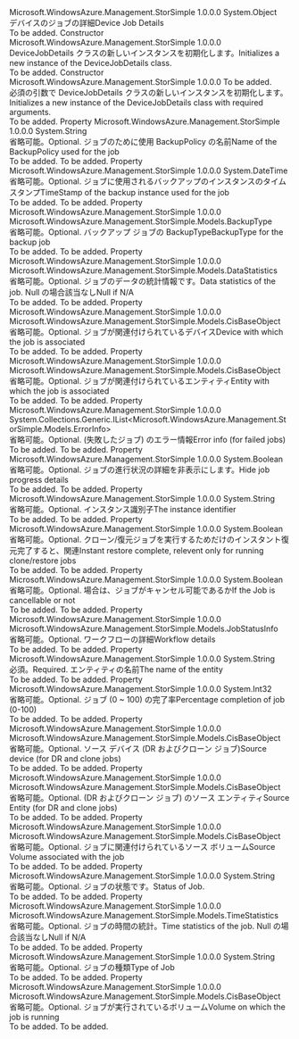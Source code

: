 <Type Name="DeviceJobDetails" FullName="Microsoft.WindowsAzure.Management.StorSimple.Models.DeviceJobDetails">
  <TypeSignature Language="C#" Value="public class DeviceJobDetails" />
  <TypeSignature Language="ILAsm" Value=".class public auto ansi beforefieldinit DeviceJobDetails extends System.Object" />
  <TypeSignature Language="DocId" Value="T:Microsoft.WindowsAzure.Management.StorSimple.Models.DeviceJobDetails" />
  <TypeSignature Language="VB.NET" Value="Public Class DeviceJobDetails" />
  <TypeSignature Language="F#" Value="type DeviceJobDetails = class" />
  <AssemblyInfo>
    <AssemblyName>Microsoft.WindowsAzure.Management.StorSimple</AssemblyName>
    <AssemblyVersion>1.0.0.0</AssemblyVersion>
  </AssemblyInfo>
  <Base>
    <BaseTypeName>System.Object</BaseTypeName>
  </Base>
  <Interfaces />
  <Docs>
    <summary>
            <span data-ttu-id="940a9-101">デバイスのジョブの詳細</span><span class="sxs-lookup"><span data-stu-id="940a9-101">Device Job Details</span></span>
            </summary>
    <remarks>To be added.</remarks>
  </Docs>
  <Members>
    <Member MemberName=".ctor">
      <MemberSignature Language="C#" Value="public DeviceJobDetails ();" />
      <MemberSignature Language="ILAsm" Value=".method public hidebysig specialname rtspecialname instance void .ctor() cil managed" />
      <MemberSignature Language="DocId" Value="M:Microsoft.WindowsAzure.Management.StorSimple.Models.DeviceJobDetails.#ctor" />
      <MemberSignature Language="VB.NET" Value="Public Sub New ()" />
      <MemberType>Constructor</MemberType>
      <AssemblyInfo>
        <AssemblyName>Microsoft.WindowsAzure.Management.StorSimple</AssemblyName>
        <AssemblyVersion>1.0.0.0</AssemblyVersion>
      </AssemblyInfo>
      <Parameters />
      <Docs>
        <summary>
            <span data-ttu-id="940a9-102">DeviceJobDetails クラスの新しいインスタンスを初期化します。</span><span class="sxs-lookup"><span data-stu-id="940a9-102">Initializes a new instance of the DeviceJobDetails class.</span></span>
            </summary>
        <remarks>To be added.</remarks>
      </Docs>
    </Member>
    <Member MemberName=".ctor">
      <MemberSignature Language="C#" Value="public DeviceJobDetails (string name);" />
      <MemberSignature Language="ILAsm" Value=".method public hidebysig specialname rtspecialname instance void .ctor(string name) cil managed" />
      <MemberSignature Language="DocId" Value="M:Microsoft.WindowsAzure.Management.StorSimple.Models.DeviceJobDetails.#ctor(System.String)" />
      <MemberSignature Language="VB.NET" Value="Public Sub New (name As String)" />
      <MemberSignature Language="F#" Value="new Microsoft.WindowsAzure.Management.StorSimple.Models.DeviceJobDetails : string -&gt; Microsoft.WindowsAzure.Management.StorSimple.Models.DeviceJobDetails" Usage="new Microsoft.WindowsAzure.Management.StorSimple.Models.DeviceJobDetails name" />
      <MemberType>Constructor</MemberType>
      <AssemblyInfo>
        <AssemblyName>Microsoft.WindowsAzure.Management.StorSimple</AssemblyName>
        <AssemblyVersion>1.0.0.0</AssemblyVersion>
      </AssemblyInfo>
      <Parameters>
        <Parameter Name="name" Type="System.String" />
      </Parameters>
      <Docs>
        <param name="name">To be added.</param>
        <summary>
            <span data-ttu-id="940a9-103">必須の引数で DeviceJobDetails クラスの新しいインスタンスを初期化します。</span><span class="sxs-lookup"><span data-stu-id="940a9-103">Initializes a new instance of the DeviceJobDetails class with required arguments.</span></span>
            </summary>
        <remarks>To be added.</remarks>
      </Docs>
    </Member>
    <Member MemberName="BackupPolicy">
      <MemberSignature Language="C#" Value="public string BackupPolicy { get; set; }" />
      <MemberSignature Language="ILAsm" Value=".property instance string BackupPolicy" />
      <MemberSignature Language="DocId" Value="P:Microsoft.WindowsAzure.Management.StorSimple.Models.DeviceJobDetails.BackupPolicy" />
      <MemberSignature Language="VB.NET" Value="Public Property BackupPolicy As String" />
      <MemberSignature Language="F#" Value="member this.BackupPolicy : string with get, set" Usage="Microsoft.WindowsAzure.Management.StorSimple.Models.DeviceJobDetails.BackupPolicy" />
      <MemberType>Property</MemberType>
      <AssemblyInfo>
        <AssemblyName>Microsoft.WindowsAzure.Management.StorSimple</AssemblyName>
        <AssemblyVersion>1.0.0.0</AssemblyVersion>
      </AssemblyInfo>
      <ReturnValue>
        <ReturnType>System.String</ReturnType>
      </ReturnValue>
      <Docs>
        <summary>
            <span data-ttu-id="940a9-104">省略可能。</span><span class="sxs-lookup"><span data-stu-id="940a9-104">Optional.</span></span> <span data-ttu-id="940a9-105">ジョブのために使用 BackupPolicy の名前</span><span class="sxs-lookup"><span data-stu-id="940a9-105">Name of the BackupPolicy used for the job</span></span>
            </summary>
        <value>To be added.</value>
        <remarks>To be added.</remarks>
      </Docs>
    </Member>
    <Member MemberName="BackupTimeStamp">
      <MemberSignature Language="C#" Value="public DateTime BackupTimeStamp { get; set; }" />
      <MemberSignature Language="ILAsm" Value=".property instance valuetype System.DateTime BackupTimeStamp" />
      <MemberSignature Language="DocId" Value="P:Microsoft.WindowsAzure.Management.StorSimple.Models.DeviceJobDetails.BackupTimeStamp" />
      <MemberSignature Language="VB.NET" Value="Public Property BackupTimeStamp As DateTime" />
      <MemberSignature Language="F#" Value="member this.BackupTimeStamp : DateTime with get, set" Usage="Microsoft.WindowsAzure.Management.StorSimple.Models.DeviceJobDetails.BackupTimeStamp" />
      <MemberType>Property</MemberType>
      <AssemblyInfo>
        <AssemblyName>Microsoft.WindowsAzure.Management.StorSimple</AssemblyName>
        <AssemblyVersion>1.0.0.0</AssemblyVersion>
      </AssemblyInfo>
      <ReturnValue>
        <ReturnType>System.DateTime</ReturnType>
      </ReturnValue>
      <Docs>
        <summary>
            <span data-ttu-id="940a9-106">省略可能。</span><span class="sxs-lookup"><span data-stu-id="940a9-106">Optional.</span></span> <span data-ttu-id="940a9-107">ジョブに使用されるバックアップのインスタンスのタイムスタンプ</span><span class="sxs-lookup"><span data-stu-id="940a9-107">TimeStamp of the backup instance used for the job</span></span>
            </summary>
        <value>To be added.</value>
        <remarks>To be added.</remarks>
      </Docs>
    </Member>
    <Member MemberName="BackupType">
      <MemberSignature Language="C#" Value="public Microsoft.WindowsAzure.Management.StorSimple.Models.BackupType BackupType { get; set; }" />
      <MemberSignature Language="ILAsm" Value=".property instance valuetype Microsoft.WindowsAzure.Management.StorSimple.Models.BackupType BackupType" />
      <MemberSignature Language="DocId" Value="P:Microsoft.WindowsAzure.Management.StorSimple.Models.DeviceJobDetails.BackupType" />
      <MemberSignature Language="VB.NET" Value="Public Property BackupType As BackupType" />
      <MemberSignature Language="F#" Value="member this.BackupType : Microsoft.WindowsAzure.Management.StorSimple.Models.BackupType with get, set" Usage="Microsoft.WindowsAzure.Management.StorSimple.Models.DeviceJobDetails.BackupType" />
      <MemberType>Property</MemberType>
      <AssemblyInfo>
        <AssemblyName>Microsoft.WindowsAzure.Management.StorSimple</AssemblyName>
        <AssemblyVersion>1.0.0.0</AssemblyVersion>
      </AssemblyInfo>
      <ReturnValue>
        <ReturnType>Microsoft.WindowsAzure.Management.StorSimple.Models.BackupType</ReturnType>
      </ReturnValue>
      <Docs>
        <summary>
            <span data-ttu-id="940a9-108">省略可能。</span><span class="sxs-lookup"><span data-stu-id="940a9-108">Optional.</span></span> <span data-ttu-id="940a9-109">バックアップ ジョブの BackupType</span><span class="sxs-lookup"><span data-stu-id="940a9-109">BackupType for the backup job</span></span>
            </summary>
        <value>To be added.</value>
        <remarks>To be added.</remarks>
      </Docs>
    </Member>
    <Member MemberName="DataStats">
      <MemberSignature Language="C#" Value="public Microsoft.WindowsAzure.Management.StorSimple.Models.DataStatistics DataStats { get; set; }" />
      <MemberSignature Language="ILAsm" Value=".property instance class Microsoft.WindowsAzure.Management.StorSimple.Models.DataStatistics DataStats" />
      <MemberSignature Language="DocId" Value="P:Microsoft.WindowsAzure.Management.StorSimple.Models.DeviceJobDetails.DataStats" />
      <MemberSignature Language="VB.NET" Value="Public Property DataStats As DataStatistics" />
      <MemberSignature Language="F#" Value="member this.DataStats : Microsoft.WindowsAzure.Management.StorSimple.Models.DataStatistics with get, set" Usage="Microsoft.WindowsAzure.Management.StorSimple.Models.DeviceJobDetails.DataStats" />
      <MemberType>Property</MemberType>
      <AssemblyInfo>
        <AssemblyName>Microsoft.WindowsAzure.Management.StorSimple</AssemblyName>
        <AssemblyVersion>1.0.0.0</AssemblyVersion>
      </AssemblyInfo>
      <ReturnValue>
        <ReturnType>Microsoft.WindowsAzure.Management.StorSimple.Models.DataStatistics</ReturnType>
      </ReturnValue>
      <Docs>
        <summary>
            <span data-ttu-id="940a9-110">省略可能。</span><span class="sxs-lookup"><span data-stu-id="940a9-110">Optional.</span></span> <span data-ttu-id="940a9-111">ジョブのデータの統計情報です。</span><span class="sxs-lookup"><span data-stu-id="940a9-111">Data statistics of the job.</span></span> <span data-ttu-id="940a9-112">Null の場合該当なし</span><span class="sxs-lookup"><span data-stu-id="940a9-112">Null if N/A</span></span>
            </summary>
        <value>To be added.</value>
        <remarks>To be added.</remarks>
      </Docs>
    </Member>
    <Member MemberName="Device">
      <MemberSignature Language="C#" Value="public Microsoft.WindowsAzure.Management.StorSimple.Models.CisBaseObject Device { get; set; }" />
      <MemberSignature Language="ILAsm" Value=".property instance class Microsoft.WindowsAzure.Management.StorSimple.Models.CisBaseObject Device" />
      <MemberSignature Language="DocId" Value="P:Microsoft.WindowsAzure.Management.StorSimple.Models.DeviceJobDetails.Device" />
      <MemberSignature Language="VB.NET" Value="Public Property Device As CisBaseObject" />
      <MemberSignature Language="F#" Value="member this.Device : Microsoft.WindowsAzure.Management.StorSimple.Models.CisBaseObject with get, set" Usage="Microsoft.WindowsAzure.Management.StorSimple.Models.DeviceJobDetails.Device" />
      <MemberType>Property</MemberType>
      <AssemblyInfo>
        <AssemblyName>Microsoft.WindowsAzure.Management.StorSimple</AssemblyName>
        <AssemblyVersion>1.0.0.0</AssemblyVersion>
      </AssemblyInfo>
      <ReturnValue>
        <ReturnType>Microsoft.WindowsAzure.Management.StorSimple.Models.CisBaseObject</ReturnType>
      </ReturnValue>
      <Docs>
        <summary>
            <span data-ttu-id="940a9-113">省略可能。</span><span class="sxs-lookup"><span data-stu-id="940a9-113">Optional.</span></span> <span data-ttu-id="940a9-114">ジョブが関連付けられているデバイス</span><span class="sxs-lookup"><span data-stu-id="940a9-114">Device with which the job is associated</span></span>
            </summary>
        <value>To be added.</value>
        <remarks>To be added.</remarks>
      </Docs>
    </Member>
    <Member MemberName="Entity">
      <MemberSignature Language="C#" Value="public Microsoft.WindowsAzure.Management.StorSimple.Models.CisBaseObject Entity { get; set; }" />
      <MemberSignature Language="ILAsm" Value=".property instance class Microsoft.WindowsAzure.Management.StorSimple.Models.CisBaseObject Entity" />
      <MemberSignature Language="DocId" Value="P:Microsoft.WindowsAzure.Management.StorSimple.Models.DeviceJobDetails.Entity" />
      <MemberSignature Language="VB.NET" Value="Public Property Entity As CisBaseObject" />
      <MemberSignature Language="F#" Value="member this.Entity : Microsoft.WindowsAzure.Management.StorSimple.Models.CisBaseObject with get, set" Usage="Microsoft.WindowsAzure.Management.StorSimple.Models.DeviceJobDetails.Entity" />
      <MemberType>Property</MemberType>
      <AssemblyInfo>
        <AssemblyName>Microsoft.WindowsAzure.Management.StorSimple</AssemblyName>
        <AssemblyVersion>1.0.0.0</AssemblyVersion>
      </AssemblyInfo>
      <ReturnValue>
        <ReturnType>Microsoft.WindowsAzure.Management.StorSimple.Models.CisBaseObject</ReturnType>
      </ReturnValue>
      <Docs>
        <summary>
            <span data-ttu-id="940a9-115">省略可能。</span><span class="sxs-lookup"><span data-stu-id="940a9-115">Optional.</span></span> <span data-ttu-id="940a9-116">ジョブが関連付けられているエンティティ</span><span class="sxs-lookup"><span data-stu-id="940a9-116">Entity with which the job is associated</span></span>
            </summary>
        <value>To be added.</value>
        <remarks>To be added.</remarks>
      </Docs>
    </Member>
    <Member MemberName="ErrorDetails">
      <MemberSignature Language="C#" Value="public System.Collections.Generic.IList&lt;Microsoft.WindowsAzure.Management.StorSimple.Models.ErrorInfo&gt; ErrorDetails { get; set; }" />
      <MemberSignature Language="ILAsm" Value=".property instance class System.Collections.Generic.IList`1&lt;class Microsoft.WindowsAzure.Management.StorSimple.Models.ErrorInfo&gt; ErrorDetails" />
      <MemberSignature Language="DocId" Value="P:Microsoft.WindowsAzure.Management.StorSimple.Models.DeviceJobDetails.ErrorDetails" />
      <MemberSignature Language="VB.NET" Value="Public Property ErrorDetails As IList(Of ErrorInfo)" />
      <MemberSignature Language="F#" Value="member this.ErrorDetails : System.Collections.Generic.IList&lt;Microsoft.WindowsAzure.Management.StorSimple.Models.ErrorInfo&gt; with get, set" Usage="Microsoft.WindowsAzure.Management.StorSimple.Models.DeviceJobDetails.ErrorDetails" />
      <MemberType>Property</MemberType>
      <AssemblyInfo>
        <AssemblyName>Microsoft.WindowsAzure.Management.StorSimple</AssemblyName>
        <AssemblyVersion>1.0.0.0</AssemblyVersion>
      </AssemblyInfo>
      <ReturnValue>
        <ReturnType>System.Collections.Generic.IList&lt;Microsoft.WindowsAzure.Management.StorSimple.Models.ErrorInfo&gt;</ReturnType>
      </ReturnValue>
      <Docs>
        <summary>
            <span data-ttu-id="940a9-117">省略可能。</span><span class="sxs-lookup"><span data-stu-id="940a9-117">Optional.</span></span> <span data-ttu-id="940a9-118">(失敗したジョブ) のエラー情報</span><span class="sxs-lookup"><span data-stu-id="940a9-118">Error info (for failed jobs)</span></span>
            </summary>
        <value>To be added.</value>
        <remarks>To be added.</remarks>
      </Docs>
    </Member>
    <Member MemberName="HideProgressDetails">
      <MemberSignature Language="C#" Value="public bool HideProgressDetails { get; set; }" />
      <MemberSignature Language="ILAsm" Value=".property instance bool HideProgressDetails" />
      <MemberSignature Language="DocId" Value="P:Microsoft.WindowsAzure.Management.StorSimple.Models.DeviceJobDetails.HideProgressDetails" />
      <MemberSignature Language="VB.NET" Value="Public Property HideProgressDetails As Boolean" />
      <MemberSignature Language="F#" Value="member this.HideProgressDetails : bool with get, set" Usage="Microsoft.WindowsAzure.Management.StorSimple.Models.DeviceJobDetails.HideProgressDetails" />
      <MemberType>Property</MemberType>
      <AssemblyInfo>
        <AssemblyName>Microsoft.WindowsAzure.Management.StorSimple</AssemblyName>
        <AssemblyVersion>1.0.0.0</AssemblyVersion>
      </AssemblyInfo>
      <ReturnValue>
        <ReturnType>System.Boolean</ReturnType>
      </ReturnValue>
      <Docs>
        <summary>
            <span data-ttu-id="940a9-119">省略可能。</span><span class="sxs-lookup"><span data-stu-id="940a9-119">Optional.</span></span> <span data-ttu-id="940a9-120">ジョブの進行状況の詳細を非表示にします。</span><span class="sxs-lookup"><span data-stu-id="940a9-120">Hide job progress details</span></span>
            </summary>
        <value>To be added.</value>
        <remarks>To be added.</remarks>
      </Docs>
    </Member>
    <Member MemberName="InstanceId">
      <MemberSignature Language="C#" Value="public string InstanceId { get; set; }" />
      <MemberSignature Language="ILAsm" Value=".property instance string InstanceId" />
      <MemberSignature Language="DocId" Value="P:Microsoft.WindowsAzure.Management.StorSimple.Models.DeviceJobDetails.InstanceId" />
      <MemberSignature Language="VB.NET" Value="Public Property InstanceId As String" />
      <MemberSignature Language="F#" Value="member this.InstanceId : string with get, set" Usage="Microsoft.WindowsAzure.Management.StorSimple.Models.DeviceJobDetails.InstanceId" />
      <MemberType>Property</MemberType>
      <AssemblyInfo>
        <AssemblyName>Microsoft.WindowsAzure.Management.StorSimple</AssemblyName>
        <AssemblyVersion>1.0.0.0</AssemblyVersion>
      </AssemblyInfo>
      <ReturnValue>
        <ReturnType>System.String</ReturnType>
      </ReturnValue>
      <Docs>
        <summary>
            <span data-ttu-id="940a9-121">省略可能。</span><span class="sxs-lookup"><span data-stu-id="940a9-121">Optional.</span></span> <span data-ttu-id="940a9-122">インスタンス識別子</span><span class="sxs-lookup"><span data-stu-id="940a9-122">The instance identifier</span></span>
            </summary>
        <value>To be added.</value>
        <remarks>To be added.</remarks>
      </Docs>
    </Member>
    <Member MemberName="IsInstantRestoreComplete">
      <MemberSignature Language="C#" Value="public bool IsInstantRestoreComplete { get; set; }" />
      <MemberSignature Language="ILAsm" Value=".property instance bool IsInstantRestoreComplete" />
      <MemberSignature Language="DocId" Value="P:Microsoft.WindowsAzure.Management.StorSimple.Models.DeviceJobDetails.IsInstantRestoreComplete" />
      <MemberSignature Language="VB.NET" Value="Public Property IsInstantRestoreComplete As Boolean" />
      <MemberSignature Language="F#" Value="member this.IsInstantRestoreComplete : bool with get, set" Usage="Microsoft.WindowsAzure.Management.StorSimple.Models.DeviceJobDetails.IsInstantRestoreComplete" />
      <MemberType>Property</MemberType>
      <AssemblyInfo>
        <AssemblyName>Microsoft.WindowsAzure.Management.StorSimple</AssemblyName>
        <AssemblyVersion>1.0.0.0</AssemblyVersion>
      </AssemblyInfo>
      <ReturnValue>
        <ReturnType>System.Boolean</ReturnType>
      </ReturnValue>
      <Docs>
        <summary>
            <span data-ttu-id="940a9-123">省略可能。</span><span class="sxs-lookup"><span data-stu-id="940a9-123">Optional.</span></span> <span data-ttu-id="940a9-124">クローン/復元ジョブを実行するためだけのインスタント復元完了すると、関連</span><span class="sxs-lookup"><span data-stu-id="940a9-124">Instant restore complete, relevent only for running clone/restore jobs</span></span>
            </summary>
        <value>To be added.</value>
        <remarks>To be added.</remarks>
      </Docs>
    </Member>
    <Member MemberName="IsJobCancellable">
      <MemberSignature Language="C#" Value="public bool IsJobCancellable { get; set; }" />
      <MemberSignature Language="ILAsm" Value=".property instance bool IsJobCancellable" />
      <MemberSignature Language="DocId" Value="P:Microsoft.WindowsAzure.Management.StorSimple.Models.DeviceJobDetails.IsJobCancellable" />
      <MemberSignature Language="VB.NET" Value="Public Property IsJobCancellable As Boolean" />
      <MemberSignature Language="F#" Value="member this.IsJobCancellable : bool with get, set" Usage="Microsoft.WindowsAzure.Management.StorSimple.Models.DeviceJobDetails.IsJobCancellable" />
      <MemberType>Property</MemberType>
      <AssemblyInfo>
        <AssemblyName>Microsoft.WindowsAzure.Management.StorSimple</AssemblyName>
        <AssemblyVersion>1.0.0.0</AssemblyVersion>
      </AssemblyInfo>
      <ReturnValue>
        <ReturnType>System.Boolean</ReturnType>
      </ReturnValue>
      <Docs>
        <summary>
            <span data-ttu-id="940a9-125">省略可能。</span><span class="sxs-lookup"><span data-stu-id="940a9-125">Optional.</span></span> <span data-ttu-id="940a9-126">場合は、ジョブがキャンセル可能であるか</span><span class="sxs-lookup"><span data-stu-id="940a9-126">If the Job is cancellable or not</span></span>
            </summary>
        <value>To be added.</value>
        <remarks>To be added.</remarks>
      </Docs>
    </Member>
    <Member MemberName="JobDetails">
      <MemberSignature Language="C#" Value="public Microsoft.WindowsAzure.Management.StorSimple.Models.JobStatusInfo JobDetails { get; set; }" />
      <MemberSignature Language="ILAsm" Value=".property instance class Microsoft.WindowsAzure.Management.StorSimple.Models.JobStatusInfo JobDetails" />
      <MemberSignature Language="DocId" Value="P:Microsoft.WindowsAzure.Management.StorSimple.Models.DeviceJobDetails.JobDetails" />
      <MemberSignature Language="VB.NET" Value="Public Property JobDetails As JobStatusInfo" />
      <MemberSignature Language="F#" Value="member this.JobDetails : Microsoft.WindowsAzure.Management.StorSimple.Models.JobStatusInfo with get, set" Usage="Microsoft.WindowsAzure.Management.StorSimple.Models.DeviceJobDetails.JobDetails" />
      <MemberType>Property</MemberType>
      <AssemblyInfo>
        <AssemblyName>Microsoft.WindowsAzure.Management.StorSimple</AssemblyName>
        <AssemblyVersion>1.0.0.0</AssemblyVersion>
      </AssemblyInfo>
      <ReturnValue>
        <ReturnType>Microsoft.WindowsAzure.Management.StorSimple.Models.JobStatusInfo</ReturnType>
      </ReturnValue>
      <Docs>
        <summary>
            <span data-ttu-id="940a9-127">省略可能。</span><span class="sxs-lookup"><span data-stu-id="940a9-127">Optional.</span></span> <span data-ttu-id="940a9-128">ワークフローの詳細</span><span class="sxs-lookup"><span data-stu-id="940a9-128">Workflow details</span></span>
            </summary>
        <value>To be added.</value>
        <remarks>To be added.</remarks>
      </Docs>
    </Member>
    <Member MemberName="Name">
      <MemberSignature Language="C#" Value="public string Name { get; set; }" />
      <MemberSignature Language="ILAsm" Value=".property instance string Name" />
      <MemberSignature Language="DocId" Value="P:Microsoft.WindowsAzure.Management.StorSimple.Models.DeviceJobDetails.Name" />
      <MemberSignature Language="VB.NET" Value="Public Property Name As String" />
      <MemberSignature Language="F#" Value="member this.Name : string with get, set" Usage="Microsoft.WindowsAzure.Management.StorSimple.Models.DeviceJobDetails.Name" />
      <MemberType>Property</MemberType>
      <AssemblyInfo>
        <AssemblyName>Microsoft.WindowsAzure.Management.StorSimple</AssemblyName>
        <AssemblyVersion>1.0.0.0</AssemblyVersion>
      </AssemblyInfo>
      <ReturnValue>
        <ReturnType>System.String</ReturnType>
      </ReturnValue>
      <Docs>
        <summary>
            <span data-ttu-id="940a9-129">必須。</span><span class="sxs-lookup"><span data-stu-id="940a9-129">Required.</span></span> <span data-ttu-id="940a9-130">エンティティの名前</span><span class="sxs-lookup"><span data-stu-id="940a9-130">The name of the entity</span></span>
            </summary>
        <value>To be added.</value>
        <remarks>To be added.</remarks>
      </Docs>
    </Member>
    <Member MemberName="Progress">
      <MemberSignature Language="C#" Value="public int Progress { get; set; }" />
      <MemberSignature Language="ILAsm" Value=".property instance int32 Progress" />
      <MemberSignature Language="DocId" Value="P:Microsoft.WindowsAzure.Management.StorSimple.Models.DeviceJobDetails.Progress" />
      <MemberSignature Language="VB.NET" Value="Public Property Progress As Integer" />
      <MemberSignature Language="F#" Value="member this.Progress : int with get, set" Usage="Microsoft.WindowsAzure.Management.StorSimple.Models.DeviceJobDetails.Progress" />
      <MemberType>Property</MemberType>
      <AssemblyInfo>
        <AssemblyName>Microsoft.WindowsAzure.Management.StorSimple</AssemblyName>
        <AssemblyVersion>1.0.0.0</AssemblyVersion>
      </AssemblyInfo>
      <ReturnValue>
        <ReturnType>System.Int32</ReturnType>
      </ReturnValue>
      <Docs>
        <summary>
            <span data-ttu-id="940a9-131">省略可能。</span><span class="sxs-lookup"><span data-stu-id="940a9-131">Optional.</span></span> <span data-ttu-id="940a9-132">ジョブ (0 ~ 100) の完了率</span><span class="sxs-lookup"><span data-stu-id="940a9-132">Percentage completion of job (0-100)</span></span>
            </summary>
        <value>To be added.</value>
        <remarks>To be added.</remarks>
      </Docs>
    </Member>
    <Member MemberName="SourceDevice">
      <MemberSignature Language="C#" Value="public Microsoft.WindowsAzure.Management.StorSimple.Models.CisBaseObject SourceDevice { get; set; }" />
      <MemberSignature Language="ILAsm" Value=".property instance class Microsoft.WindowsAzure.Management.StorSimple.Models.CisBaseObject SourceDevice" />
      <MemberSignature Language="DocId" Value="P:Microsoft.WindowsAzure.Management.StorSimple.Models.DeviceJobDetails.SourceDevice" />
      <MemberSignature Language="VB.NET" Value="Public Property SourceDevice As CisBaseObject" />
      <MemberSignature Language="F#" Value="member this.SourceDevice : Microsoft.WindowsAzure.Management.StorSimple.Models.CisBaseObject with get, set" Usage="Microsoft.WindowsAzure.Management.StorSimple.Models.DeviceJobDetails.SourceDevice" />
      <MemberType>Property</MemberType>
      <AssemblyInfo>
        <AssemblyName>Microsoft.WindowsAzure.Management.StorSimple</AssemblyName>
        <AssemblyVersion>1.0.0.0</AssemblyVersion>
      </AssemblyInfo>
      <ReturnValue>
        <ReturnType>Microsoft.WindowsAzure.Management.StorSimple.Models.CisBaseObject</ReturnType>
      </ReturnValue>
      <Docs>
        <summary>
            <span data-ttu-id="940a9-133">省略可能。</span><span class="sxs-lookup"><span data-stu-id="940a9-133">Optional.</span></span> <span data-ttu-id="940a9-134">ソース デバイス (DR およびクローン ジョブ)</span><span class="sxs-lookup"><span data-stu-id="940a9-134">Source device (for DR and clone jobs)</span></span>
            </summary>
        <value>To be added.</value>
        <remarks>To be added.</remarks>
      </Docs>
    </Member>
    <Member MemberName="SourceEntity">
      <MemberSignature Language="C#" Value="public Microsoft.WindowsAzure.Management.StorSimple.Models.CisBaseObject SourceEntity { get; set; }" />
      <MemberSignature Language="ILAsm" Value=".property instance class Microsoft.WindowsAzure.Management.StorSimple.Models.CisBaseObject SourceEntity" />
      <MemberSignature Language="DocId" Value="P:Microsoft.WindowsAzure.Management.StorSimple.Models.DeviceJobDetails.SourceEntity" />
      <MemberSignature Language="VB.NET" Value="Public Property SourceEntity As CisBaseObject" />
      <MemberSignature Language="F#" Value="member this.SourceEntity : Microsoft.WindowsAzure.Management.StorSimple.Models.CisBaseObject with get, set" Usage="Microsoft.WindowsAzure.Management.StorSimple.Models.DeviceJobDetails.SourceEntity" />
      <MemberType>Property</MemberType>
      <AssemblyInfo>
        <AssemblyName>Microsoft.WindowsAzure.Management.StorSimple</AssemblyName>
        <AssemblyVersion>1.0.0.0</AssemblyVersion>
      </AssemblyInfo>
      <ReturnValue>
        <ReturnType>Microsoft.WindowsAzure.Management.StorSimple.Models.CisBaseObject</ReturnType>
      </ReturnValue>
      <Docs>
        <summary>
            <span data-ttu-id="940a9-135">省略可能。</span><span class="sxs-lookup"><span data-stu-id="940a9-135">Optional.</span></span> <span data-ttu-id="940a9-136">(DR およびクローン ジョブ) のソース エンティティ</span><span class="sxs-lookup"><span data-stu-id="940a9-136">Source Entity (for DR and clone jobs)</span></span>
            </summary>
        <value>To be added.</value>
        <remarks>To be added.</remarks>
      </Docs>
    </Member>
    <Member MemberName="SourceVolume">
      <MemberSignature Language="C#" Value="public Microsoft.WindowsAzure.Management.StorSimple.Models.CisBaseObject SourceVolume { get; set; }" />
      <MemberSignature Language="ILAsm" Value=".property instance class Microsoft.WindowsAzure.Management.StorSimple.Models.CisBaseObject SourceVolume" />
      <MemberSignature Language="DocId" Value="P:Microsoft.WindowsAzure.Management.StorSimple.Models.DeviceJobDetails.SourceVolume" />
      <MemberSignature Language="VB.NET" Value="Public Property SourceVolume As CisBaseObject" />
      <MemberSignature Language="F#" Value="member this.SourceVolume : Microsoft.WindowsAzure.Management.StorSimple.Models.CisBaseObject with get, set" Usage="Microsoft.WindowsAzure.Management.StorSimple.Models.DeviceJobDetails.SourceVolume" />
      <MemberType>Property</MemberType>
      <AssemblyInfo>
        <AssemblyName>Microsoft.WindowsAzure.Management.StorSimple</AssemblyName>
        <AssemblyVersion>1.0.0.0</AssemblyVersion>
      </AssemblyInfo>
      <ReturnValue>
        <ReturnType>Microsoft.WindowsAzure.Management.StorSimple.Models.CisBaseObject</ReturnType>
      </ReturnValue>
      <Docs>
        <summary>
            <span data-ttu-id="940a9-137">省略可能。</span><span class="sxs-lookup"><span data-stu-id="940a9-137">Optional.</span></span> <span data-ttu-id="940a9-138">ジョブに関連付けられているソース ボリューム</span><span class="sxs-lookup"><span data-stu-id="940a9-138">Source Volume associated with the job</span></span>
            </summary>
        <value>To be added.</value>
        <remarks>To be added.</remarks>
      </Docs>
    </Member>
    <Member MemberName="Status">
      <MemberSignature Language="C#" Value="public string Status { get; set; }" />
      <MemberSignature Language="ILAsm" Value=".property instance string Status" />
      <MemberSignature Language="DocId" Value="P:Microsoft.WindowsAzure.Management.StorSimple.Models.DeviceJobDetails.Status" />
      <MemberSignature Language="VB.NET" Value="Public Property Status As String" />
      <MemberSignature Language="F#" Value="member this.Status : string with get, set" Usage="Microsoft.WindowsAzure.Management.StorSimple.Models.DeviceJobDetails.Status" />
      <MemberType>Property</MemberType>
      <AssemblyInfo>
        <AssemblyName>Microsoft.WindowsAzure.Management.StorSimple</AssemblyName>
        <AssemblyVersion>1.0.0.0</AssemblyVersion>
      </AssemblyInfo>
      <ReturnValue>
        <ReturnType>System.String</ReturnType>
      </ReturnValue>
      <Docs>
        <summary>
            <span data-ttu-id="940a9-139">省略可能。</span><span class="sxs-lookup"><span data-stu-id="940a9-139">Optional.</span></span> <span data-ttu-id="940a9-140">ジョブの状態です。</span><span class="sxs-lookup"><span data-stu-id="940a9-140">Status of Job.</span></span>
            </summary>
        <value>To be added.</value>
        <remarks>To be added.</remarks>
      </Docs>
    </Member>
    <Member MemberName="TimeStats">
      <MemberSignature Language="C#" Value="public Microsoft.WindowsAzure.Management.StorSimple.Models.TimeStatistics TimeStats { get; set; }" />
      <MemberSignature Language="ILAsm" Value=".property instance class Microsoft.WindowsAzure.Management.StorSimple.Models.TimeStatistics TimeStats" />
      <MemberSignature Language="DocId" Value="P:Microsoft.WindowsAzure.Management.StorSimple.Models.DeviceJobDetails.TimeStats" />
      <MemberSignature Language="VB.NET" Value="Public Property TimeStats As TimeStatistics" />
      <MemberSignature Language="F#" Value="member this.TimeStats : Microsoft.WindowsAzure.Management.StorSimple.Models.TimeStatistics with get, set" Usage="Microsoft.WindowsAzure.Management.StorSimple.Models.DeviceJobDetails.TimeStats" />
      <MemberType>Property</MemberType>
      <AssemblyInfo>
        <AssemblyName>Microsoft.WindowsAzure.Management.StorSimple</AssemblyName>
        <AssemblyVersion>1.0.0.0</AssemblyVersion>
      </AssemblyInfo>
      <ReturnValue>
        <ReturnType>Microsoft.WindowsAzure.Management.StorSimple.Models.TimeStatistics</ReturnType>
      </ReturnValue>
      <Docs>
        <summary>
            <span data-ttu-id="940a9-141">省略可能。</span><span class="sxs-lookup"><span data-stu-id="940a9-141">Optional.</span></span> <span data-ttu-id="940a9-142">ジョブの時間の統計。</span><span class="sxs-lookup"><span data-stu-id="940a9-142">Time statistics of the job.</span></span> <span data-ttu-id="940a9-143">Null の場合該当なし</span><span class="sxs-lookup"><span data-stu-id="940a9-143">Null if N/A</span></span>
            </summary>
        <value>To be added.</value>
        <remarks>To be added.</remarks>
      </Docs>
    </Member>
    <Member MemberName="Type">
      <MemberSignature Language="C#" Value="public string Type { get; set; }" />
      <MemberSignature Language="ILAsm" Value=".property instance string Type" />
      <MemberSignature Language="DocId" Value="P:Microsoft.WindowsAzure.Management.StorSimple.Models.DeviceJobDetails.Type" />
      <MemberSignature Language="VB.NET" Value="Public Property Type As String" />
      <MemberSignature Language="F#" Value="member this.Type : string with get, set" Usage="Microsoft.WindowsAzure.Management.StorSimple.Models.DeviceJobDetails.Type" />
      <MemberType>Property</MemberType>
      <AssemblyInfo>
        <AssemblyName>Microsoft.WindowsAzure.Management.StorSimple</AssemblyName>
        <AssemblyVersion>1.0.0.0</AssemblyVersion>
      </AssemblyInfo>
      <ReturnValue>
        <ReturnType>System.String</ReturnType>
      </ReturnValue>
      <Docs>
        <summary>
            <span data-ttu-id="940a9-144">省略可能。</span><span class="sxs-lookup"><span data-stu-id="940a9-144">Optional.</span></span> <span data-ttu-id="940a9-145">ジョブの種類</span><span class="sxs-lookup"><span data-stu-id="940a9-145">Type of Job</span></span>
            </summary>
        <value>To be added.</value>
        <remarks>To be added.</remarks>
      </Docs>
    </Member>
    <Member MemberName="Volume">
      <MemberSignature Language="C#" Value="public Microsoft.WindowsAzure.Management.StorSimple.Models.CisBaseObject Volume { get; set; }" />
      <MemberSignature Language="ILAsm" Value=".property instance class Microsoft.WindowsAzure.Management.StorSimple.Models.CisBaseObject Volume" />
      <MemberSignature Language="DocId" Value="P:Microsoft.WindowsAzure.Management.StorSimple.Models.DeviceJobDetails.Volume" />
      <MemberSignature Language="VB.NET" Value="Public Property Volume As CisBaseObject" />
      <MemberSignature Language="F#" Value="member this.Volume : Microsoft.WindowsAzure.Management.StorSimple.Models.CisBaseObject with get, set" Usage="Microsoft.WindowsAzure.Management.StorSimple.Models.DeviceJobDetails.Volume" />
      <MemberType>Property</MemberType>
      <AssemblyInfo>
        <AssemblyName>Microsoft.WindowsAzure.Management.StorSimple</AssemblyName>
        <AssemblyVersion>1.0.0.0</AssemblyVersion>
      </AssemblyInfo>
      <ReturnValue>
        <ReturnType>Microsoft.WindowsAzure.Management.StorSimple.Models.CisBaseObject</ReturnType>
      </ReturnValue>
      <Docs>
        <summary>
            <span data-ttu-id="940a9-146">省略可能。</span><span class="sxs-lookup"><span data-stu-id="940a9-146">Optional.</span></span> <span data-ttu-id="940a9-147">ジョブが実行されているボリューム</span><span class="sxs-lookup"><span data-stu-id="940a9-147">Volume on which the job is running</span></span>
            </summary>
        <value>To be added.</value>
        <remarks>To be added.</remarks>
      </Docs>
    </Member>
  </Members>
</Type>